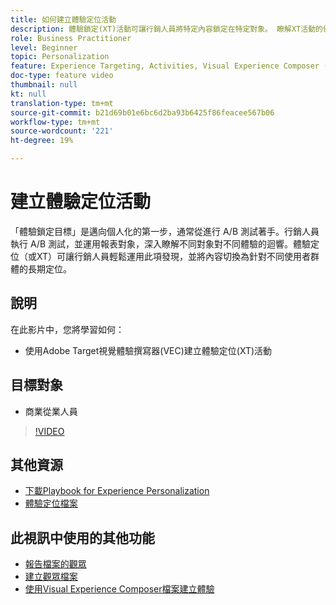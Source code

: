 ```yaml
---
title: 如何建立體驗定位活動
description: 體驗鎖定(XT)活動可讓行銷人員將特定內容鎖定在特定對象。 瞭解XT活動的優點，以及如何建立和使用它們。
role: Business Practitioner
level: Beginner
topic: Personalization
feature: Experience Targeting, Activities, Visual Experience Composer (VEC)
doc-type: feature video
thumbnail: null
kt: null
translation-type: tm+mt
source-git-commit: b21d69b01e6bc6d2ba93b6425f86feacee567b06
workflow-type: tm+mt
source-wordcount: '221'
ht-degree: 19%

---
```



# 建立體驗定位活動

「體驗鎖定目標」是邁向個人化的第一步，通常從進行 A/B 測試著手。行銷人員執行 A/B 測試，並運用報表對象，深入瞭解不同對象對不同體驗的迴響。體驗定位（或XT）可讓行銷人員輕鬆運用此項發現，並將內容切換為針對不同使用者群體的長期定位。

## 說明

在此影片中，您將學習如何：

* 使用Adobe Target視覺體驗撰寫器(VEC)建立體驗定位(XT)活動

## 目標對象

* 商業從業人員

>[!VIDEO](https://video.tv.adobe.com/v/22418?quality=12)

## 其他資源

* [下載Playbook for Experience Personalization](https://guided.adobe.com/?promoid=K42KVXHD&amp;mv=other&amp;search=personalization+playbook#recommended/solutions/target)
* [體驗定位檔案](https://docs.adobe.com/content/help/en/target/using/activities/experience-targeting/experience-target.html)

## 此視訊中使用的其他功能

* [報告檔案的觀眾](https://docs.adobe.com/help/en/target/using/audiences/managing-audience-filters.html)
* [建立觀眾檔案](https://docs.adobe.com/content/help/en/target/using/audiences/create-audiences/create-audience.html)
* [使用Visual Experience Composer檔案建立體驗](https://docs.adobe.com/content/help/en/target/using/experiences/experiences.html)
